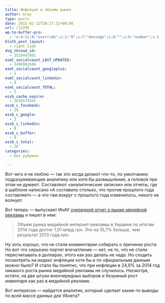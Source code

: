 ```yaml
---
title: Инфляция и объемы рынка
author: Gray
type: posts
date: 2015-02-12T20:17:31+00:00
url: /12295
wp-to-buffer-pro:
  - 'a:4:{s:8:"override";s:1:"0";s:7:"message";s:0:"";s:6:"number";s:1:"1";s:16:"alternateMessage";s:0:"";}'
bluth_post_layout:
  - right_side
dsq_thread_id:
  - 3510447861
esml_socialcount_LAST_UPDATED:
  - 1496992686
esml_socialcount_googleplus:
  - 1
esml_socialcount_linkedin:
  - 4
esml_socialcount_TOTAL:
  - 5
essb_cache_expire:
  - 1616574345
essb_c_facebook:
  - 10
essb_c_google:
  - 2
essb_c_linkedin:
  - 8
essb_c_buffer:
  - 8
essb_c_total:
  - 10
categories:
  - Без рубрики

---
```








Вот чего я не люблю — так это когда делают что-то, по умолчанию подразумевающее аналитику или хотя бы размышления, а головой при этом не думают. Составляют &#171;аналитические записки&#187; или отчеты, где в шаблоне написано &#171;А составило столько, что против прошлого года составляет&#187; — а что там вокруг с прошлого года изменилось, никого не волнует.

Вот теперь — выпускает ИнАУ <a href="http://ain.ua/2015/02/12/564112" target="_blank">очередной отчет о рынке медийной рекламы</a> и пишет в нем:

> Объем рынка медийной интернет-рекламы в Украине по итогам 2014 года достиг 1,01 млрд грн. Это на 10,7% больше, чем результат 2013 года.<small>АИН</small>

Ну хоть хорошо, что не стали комментарии собирать о причинах роста. Но вот что серьезно портит впечатление — нет, не то, что не стали пересчитывать в долларах, этого как раз делать не надо. Но сходить посмотреть на индекс инфляции хотя бы и по официальным данным можно было? И стало бы понятно, что при инфляции в 24,9% за 2014 год никакого роста рынка медийной рекламы не случилось. Несмотря, кстати, на две штуки внеочередных выборов и безумный рост инвентаря как раз в медийной рекламе.

Вот интересно — найдется аналитик, который сделает какие-то выводы по всей массе данных для УАнета?